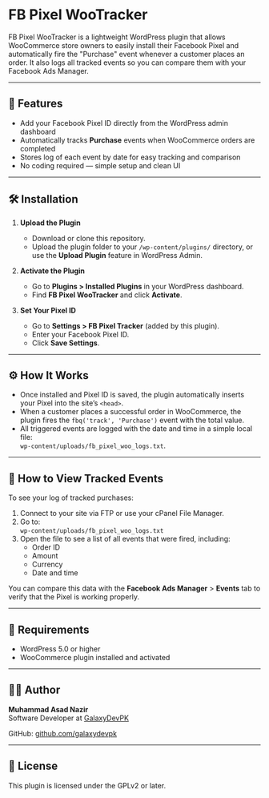 # FB Pixel WooTracker

FB Pixel WooTracker is a lightweight WordPress plugin that allows WooCommerce store owners to easily install their Facebook Pixel and automatically fire the "Purchase" event whenever a customer places an order. It also logs all tracked events so you can compare them with your Facebook Ads Manager.

---

## 🎯 Features

- Add your Facebook Pixel ID directly from the WordPress admin dashboard
- Automatically tracks **Purchase** events when WooCommerce orders are completed
- Stores log of each event by date for easy tracking and comparison
- No coding required — simple setup and clean UI

---

## 🛠️ Installation

1. **Upload the Plugin**
   - Download or clone this repository.
   - Upload the plugin folder to your `/wp-content/plugins/` directory, or use the **Upload Plugin** feature in WordPress Admin.

2. **Activate the Plugin**
   - Go to **Plugins > Installed Plugins** in your WordPress dashboard.
   - Find **FB Pixel WooTracker** and click **Activate**.

3. **Set Your Pixel ID**
   - Go to **Settings > FB Pixel Tracker** (added by this plugin).
   - Enter your Facebook Pixel ID.
   - Click **Save Settings**.

---

## ⚙️ How It Works

- Once installed and Pixel ID is saved, the plugin automatically inserts your Pixel into the site’s `<head>`.
- When a customer places a successful order in WooCommerce, the plugin fires the `fbq('track', 'Purchase')` event with the total value.
- All triggered events are logged with the date and time in a simple local file:  
  `wp-content/uploads/fb_pixel_woo_logs.txt`.

---

## 📁 How to View Tracked Events

To see your log of tracked purchases:

1. Connect to your site via FTP or use your cPanel File Manager.
2. Go to:  
   `wp-content/uploads/fb_pixel_woo_logs.txt`
3. Open the file to see a list of all events that were fired, including:
   - Order ID
   - Amount
   - Currency
   - Date and time

You can compare this data with the **Facebook Ads Manager** > **Events** tab to verify that the Pixel is working properly.

---

## 🤖 Requirements

- WordPress 5.0 or higher
- WooCommerce plugin installed and activated

---

## 🧑‍💻 Author

**Muhammad Asad Nazir**  
Software Developer at [GalaxyDevPK](https://galaxydev.pk)

GitHub: [github.com/galaxydevpk](https://github.com/galaxydevpk)

---

## 📝 License

This plugin is licensed under the GPLv2 or later.

